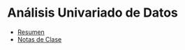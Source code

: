 # Análisis Univariado de Datos

* [Resumen](https://github.com/mcnanton/DMKDD-AID/blob/main/Temas/Analisis%20Univariado%20de%20Datos/resumen.Rmd)
* [Notas de Clase](https://github.com/mcnanton/DMKDD-AID/blob/main/Temas/Analisis%20Univariado%20de%20Datos/notas_clase_1.md) <!--- falta nota de clase, vos la tenés hecha María??? -->